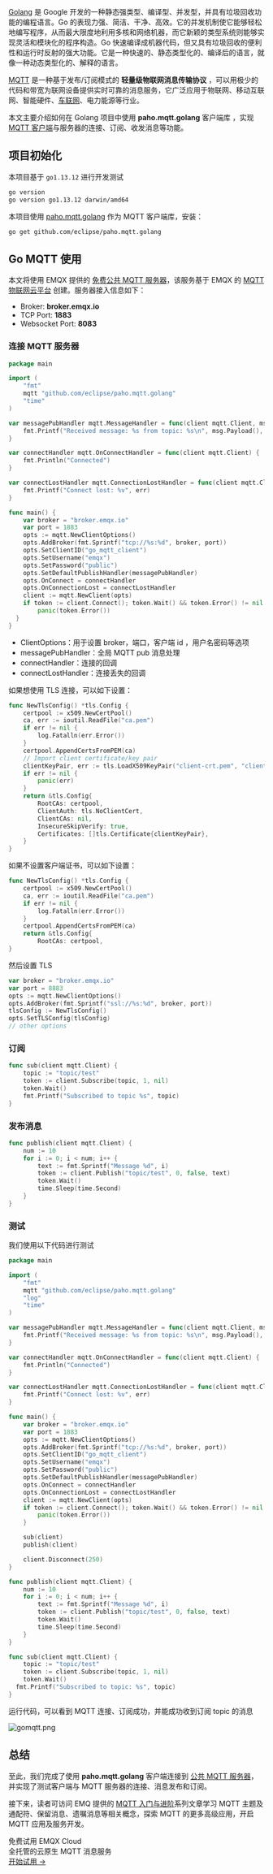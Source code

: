 [Golang](https://golang.org/) 是 Google 开发的一种静态强类型、编译型、并发型，并具有垃圾回收功能的编程语言。Go 的表现力强、简洁、干净、高效。它的并发机制使它能够轻松地编写程序，从而最大限度地利用多核和网络机器，而它新颖的类型系统则能够实现灵活和模块化的程序构造。Go 快速编译成机器代码，但又具有垃圾回收的便利性和运行时反射的强大功能。它是一种快速的、静态类型化的、编译后的语言，就像一种动态类型化的、解释的语言。

[MQTT](https://mqtt.org/) 是一种基于发布/订阅模式的 **轻量级物联网消息传输协议** ，可以用极少的代码和带宽为联网设备提供实时可靠的消息服务，它广泛应用于物联网、移动互联网、智能硬件、[车联网](https://www.emqx.com/zh/blog/category/internet-of-vehicles)、电力能源等行业。

本文主要介绍如何在 Golang 项目中使用 **paho.mqtt.golang** 客户端库 ，实现 [MQTT 客户端](https://www.emqx.com/zh/mqtt-client-sdk)与服务器的连接、订阅、收发消息等功能。



## 项目初始化

本项目基于 `go1.13.12` 进行开发测试

```bash
go version
go version go1.13.12 darwin/amd64
```

本项目使用 [paho.mqtt.golang](https://github.com/eclipse/paho.mqtt.golang) 作为 MQTT 客户端库，安装：

```bash
go get github.com/eclipse/paho.mqtt.golang
```



## Go MQTT 使用

本文将使用 EMQX 提供的 [免费公共 MQTT 服务器](https://www.emqx.com/zh/mqtt/public-mqtt5-broker)，该服务基于 EMQX 的 [MQTT 物联网云平台](https://www.emqx.com/zh/cloud) 创建。服务器接入信息如下：

- Broker: **broker.emqx.io**
- TCP Port: **1883**
- Websocket Port: **8083**

### 连接 MQTT 服务器

```go
package main

import (
	"fmt"
	mqtt "github.com/eclipse/paho.mqtt.golang"
	"time"
)

var messagePubHandler mqtt.MessageHandler = func(client mqtt.Client, msg mqtt.Message) {
	fmt.Printf("Received message: %s from topic: %s\n", msg.Payload(), msg.Topic())
}

var connectHandler mqtt.OnConnectHandler = func(client mqtt.Client) {
	fmt.Println("Connected")
}

var connectLostHandler mqtt.ConnectionLostHandler = func(client mqtt.Client, err error) {
	fmt.Printf("Connect lost: %v", err)
}

func main() {
	var broker = "broker.emqx.io"
	var port = 1883
	opts := mqtt.NewClientOptions()
	opts.AddBroker(fmt.Sprintf("tcp://%s:%d", broker, port))
	opts.SetClientID("go_mqtt_client")
	opts.SetUsername("emqx")
	opts.SetPassword("public")
	opts.SetDefaultPublishHandler(messagePubHandler)
	opts.OnConnect = connectHandler
	opts.OnConnectionLost = connectLostHandler
	client := mqtt.NewClient(opts)
	if token := client.Connect(); token.Wait() && token.Error() != nil {
		panic(token.Error())
  }
}
```



- ClientOptions：用于设置 broker，端口，客户端 id ，用户名密码等选项
- messagePubHandler：全局 MQTT pub 消息处理
- connectHandler：连接的回调
- connectLostHandler：连接丢失的回调

如果想使用 TLS 连接，可以如下设置：

```go
func NewTlsConfig() *tls.Config {
	certpool := x509.NewCertPool()
	ca, err := ioutil.ReadFile("ca.pem")
	if err != nil {
		log.Fatalln(err.Error())
	}
	certpool.AppendCertsFromPEM(ca)
	// Import client certificate/key pair
	clientKeyPair, err := tls.LoadX509KeyPair("client-crt.pem", "client-key.pem")
	if err != nil {
		panic(err)
	}
	return &tls.Config{
		RootCAs: certpool,
		ClientAuth: tls.NoClientCert,
		ClientCAs: nil,
		InsecureSkipVerify: true,
		Certificates: []tls.Certificate{clientKeyPair},
	}
}
```

如果不设置客户端证书，可以如下设置：

```go
func NewTlsConfig() *tls.Config {
	certpool := x509.NewCertPool()
	ca, err := ioutil.ReadFile("ca.pem")
	if err != nil {
		log.Fatalln(err.Error())
	}
	certpool.AppendCertsFromPEM(ca)
	return &tls.Config{
		RootCAs: certpool,
}
```

然后设置 TLS 

```go
var broker = "broker.emqx.io"
var port = 8883
opts := mqtt.NewClientOptions()
opts.AddBroker(fmt.Sprintf("ssl://%s:%d", broker, port))
tlsConfig := NewTlsConfig()
opts.SetTLSConfig(tlsConfig)
// other options
```

### 订阅

```go
func sub(client mqtt.Client) {
	topic := "topic/test"
	token := client.Subscribe(topic, 1, nil)
	token.Wait()
	fmt.Printf("Subscribed to topic %s", topic)
}
```

### 发布消息

```go
func publish(client mqtt.Client) {
	num := 10
	for i := 0; i < num; i++ {
		text := fmt.Sprintf("Message %d", i)
		token := client.Publish("topic/test", 0, false, text)
		token.Wait()
		time.Sleep(time.Second)
	}
}
```

### 测试

我们使用以下代码进行测试

```go
package main

import (
	"fmt"
	mqtt "github.com/eclipse/paho.mqtt.golang"
	"log"
	"time"
)

var messagePubHandler mqtt.MessageHandler = func(client mqtt.Client, msg mqtt.Message) {
	fmt.Printf("Received message: %s from topic: %s\n", msg.Payload(), msg.Topic())
}

var connectHandler mqtt.OnConnectHandler = func(client mqtt.Client) {
	fmt.Println("Connected")
}

var connectLostHandler mqtt.ConnectionLostHandler = func(client mqtt.Client, err error) {
	fmt.Printf("Connect lost: %v", err)
}

func main() {
	var broker = "broker.emqx.io"
	var port = 1883
	opts := mqtt.NewClientOptions()
	opts.AddBroker(fmt.Sprintf("tcp://%s:%d", broker, port))
	opts.SetClientID("go_mqtt_client")
	opts.SetUsername("emqx")
	opts.SetPassword("public")
	opts.SetDefaultPublishHandler(messagePubHandler)
	opts.OnConnect = connectHandler
	opts.OnConnectionLost = connectLostHandler
	client := mqtt.NewClient(opts)
	if token := client.Connect(); token.Wait() && token.Error() != nil {
		panic(token.Error())
	}

	sub(client)
	publish(client)

	client.Disconnect(250)
}

func publish(client mqtt.Client) {
	num := 10
	for i := 0; i < num; i++ {
		text := fmt.Sprintf("Message %d", i)
		token := client.Publish("topic/test", 0, false, text)
		token.Wait()
		time.Sleep(time.Second)
	}
}

func sub(client mqtt.Client) {
	topic := "topic/test"
	token := client.Subscribe(topic, 1, nil)
	token.Wait()
  fmt.Printf("Subscribed to topic: %s", topic)
}

```

运行代码，可以看到 MQTT 连接、订阅成功，并能成功收到订阅 topic 的消息

![gomqtt.png](https://assets.emqx.com/images/96122f5d90e7e2f57be97ed266b1a689.png)



## 总结

至此，我们完成了使用 **paho.mqtt.golang** 客户端连接到 [公共 MQTT 服务器](https://www.emqx.com/zh/mqtt/public-mqtt5-broker)，并实现了测试客户端与 MQTT 服务器的连接、消息发布和订阅。

接下来，读者可访问 EMQ 提供的 [MQTT 入门与进阶](https://www.emqx.com/zh/mqtt-guide)系列文章学习 MQTT 主题及通配符、保留消息、遗嘱消息等相关概念，探索 MQTT 的更多高级应用，开启 MQTT 应用及服务开发。



<section class="promotion">
    <div>
        免费试用 EMQX Cloud
        <div class="is-size-14 is-text-normal has-text-weight-normal">全托管的云原生 MQTT 消息服务</div>
    </div>
    <a href="https://accounts-zh.emqx.com/signup?continue=https://cloud.emqx.com/console/deployments/0?oper=new" class="button is-gradient px-5">开始试用 →</a >
</section>
